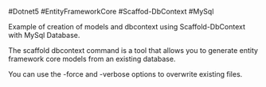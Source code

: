 #Dotnet5 #EntityFrameworkCore #Scaffod-DbContext #MySql

Example of creation of models and dbcontext using Scaffold-DbContext with MySql Database.

The scaffold dbcontext command is a tool that allows you to generate entity framework core models 
from an existing database. 

You can use the -force and -verbose options to overwrite existing files.
